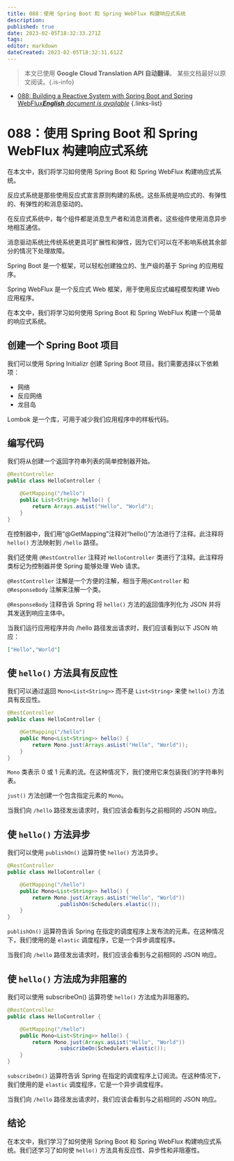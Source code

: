 ```yaml
---
title: 088：使用 Spring Boot 和 Spring WebFlux 构建响应式系统
description: 
published: true
date: 2023-02-05T18:32:33.271Z
tags: 
editor: markdown
dateCreated: 2023-02-05T18:32:31.612Z
---
```


> 本文已使用 **Google Cloud Translation API 自动翻译**。
某些文档最好以原文阅读。{.is-info}



- [088: Building a Reactive System with Spring Boot and Spring WebFlux***English** document is available*](/en/Knowledge-base/Spring-Boot/Learning/088-building-a-reactive-system-with-spring-boot-and-spring-webflux)
{.links-list}


# 088：使用 Spring Boot 和 Spring WebFlux 构建响应式系统

在本文中，我们将学习如何使用 Spring Boot 和 Spring WebFlux 构建响应式系统。

反应式系统是那些使用反应式宣言原则构建的系统。这些系统是响应式的、有弹性的、有弹性的和消息驱动的。

在反应式系统中，每个组件都是消息生产者和消息消费者。这些组件使用消息异步地相互通信。

消息驱动系统比传统系统更具可扩展性和弹性，因为它们可以在不影响系统其余部分的情况下处理故障。

Spring Boot 是一个框架，可以轻松创建独立的、生产级的基于 Spring 的应用程序。

Spring WebFlux 是一个反应式 Web 框架，用于使用反应式编程模型构建 Web 应用程序。

在本文中，我们将学习如何使用 Spring Boot 和 Spring WebFlux 构建一个简单的响应式系统。

## 创建一个 Spring Boot 项目

我们可以使用 Spring Initializr 创建 Spring Boot 项目。我们需要选择以下依赖项：

- 网络
- 反应网络
- 龙目岛

Lombok 是一个库，可用于减少我们应用程序中的样板代码。

## 编写代码

我们将从创建一个返回字符串列表的简单控制器开始。

```java
@RestController
public class HelloController {

    @GetMapping("/hello")
    public List<String> hello() {
        return Arrays.asList("Hello", "World");
    }
}
```

在控制器中，我们用“@GetMapping”注释对“hello()”方法进行了注释。此注释将 `hello()` 方法映射到 `/hello` 路径。

我们还使用 `@RestController` 注释对 `HelloController` 类进行了注释。此注释将类标记为控制器并使 Spring 能够处理 Web 请求。

`@RestController` 注解是一个方便的注解，相当于用`@Controller` 和`@ResponseBody` 注解来注解一个类。

`@ResponseBody` 注释告诉 Spring 将 `hello()` 方法的返回值序列化为 JSON 并将其发送到响应主体中。

当我们运行应用程序并向 /hello 路径发出请求时，我们应该看到以下 JSON 响应：

```json
["Hello","World"]
```

## 使 `hello()` 方法具有反应性

我们可以通过返回 `Mono<List<String>>` 而不是 `List<String>` 来使 `hello()` 方法具有反应性。

```java
@RestController
public class HelloController {

    @GetMapping("/hello")
    public Mono<List<String>> hello() {
        return Mono.just(Arrays.asList("Hello", "World"));
    }
}
```

`Mono` 类表示 0 或 1 元素的流。在这种情况下，我们使用它来包装我们的字符串列表。

`just()` 方法创建一个包含指定元素的 `Mono`。

当我们向 `/hello` 路径发出请求时，我们应该会看到与之前相同的 JSON 响应。

## 使 `hello()` 方法异步

我们可以使用 `publishOn()` 运算符使 `hello()` 方法异步。

```java
@RestController
public class HelloController {

    @GetMapping("/hello")
    public Mono<List<String>> hello() {
        return Mono.just(Arrays.asList("Hello", "World"))
                .publishOn(Schedulers.elastic());
    }
}
```

`publishOn()` 运算符告诉 Spring 在指定的调度程序上发布流的元素。在这种情况下，我们使用的是 `elastic` 调度程序，它是一个异步调度程序。

当我们向 `/hello` 路径发出请求时，我们应该会看到与之前相同的 JSON 响应。

## 使 `hello()` 方法成为非阻塞的

我们可以使用 subscribeOn() 运算符使 `hello()` 方法成为非阻塞的。

```java
@RestController
public class HelloController {

    @GetMapping("/hello")
    public Mono<List<String>> hello() {
        return Mono.just(Arrays.asList("Hello", "World"))
                .subscribeOn(Schedulers.elastic());
    }
}
```

`subscribeOn()` 运算符告诉 Spring 在指定的调度程序上订阅流。在这种情况下，我们使用的是 `elastic` 调度程序，它是一个异步调度程序。

当我们向 `/hello` 路径发出请求时，我们应该会看到与之前相同的 JSON 响应。

## 结论

在本文中，我们学习了如何使用 Spring Boot 和 Spring WebFlux 构建响应式系统。我们还学习了如何使 `hello()` 方法具有反应性、异步性和非阻塞性。